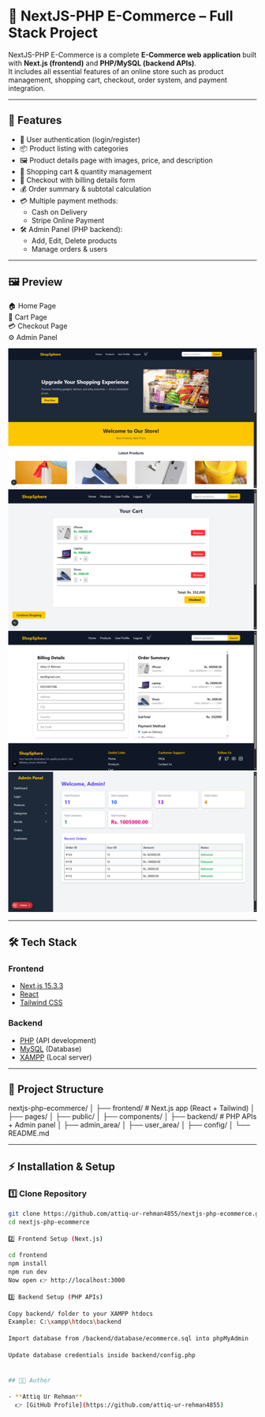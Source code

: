 # 🛒 NextJS-PHP E-Commerce – Full Stack Project

NextJS-PHP E-Commerce is a complete **E-Commerce web application** built with **Next.js (frontend)** and **PHP/MySQL (backend APIs)**.  
It includes all essential features of an online store such as product management, shopping cart, checkout, order system, and payment integration.

---

## 🚀 Features

- 🔑 User authentication (login/register)  
- 📦 Product listing with categories  
- 🖼 Product details page with images, price, and description  
- 🛒 Shopping cart & quantity management  
- 🧾 Checkout with billing details form  
- 💰 Order summary & subtotal calculation  
- 💳 Multiple payment methods:
  - Cash on Delivery
  - Stripe Online Payment  
- 🛠 Admin Panel (PHP backend):
  - Add, Edit, Delete products  
  - Manage orders & users  

---

## 🖼 Preview

🏠 Home Page  
🛒 Cart Page  
💳 Checkout Page  
⚙️ Admin Panel  

![Home Page](./screenshots/home.png)  
![Cart Page](./screenshots/cart.png)  
![Checkout Page](./screenshots/checkout.png)  
![Admin Panel](./screenshots/admin.png)  

---

## 🛠 Tech Stack

### Frontend
- [Next.js 15.3.3](https://nextjs.org/)  
- [React](https://react.dev/)  
- [Tailwind CSS](https://tailwindcss.com/)  

### Backend
- [PHP](https://www.php.net/) (API development)  
- [MySQL](https://www.mysql.com/) (Database)  
- [XAMPP](https://www.apachefriends.org/) (Local server)  

---

## 📂 Project Structure

nextjs-php-ecommerce/
│
├── frontend/ # Next.js app (React + Tailwind)
│ ├── pages/
│ ├── public/
│ ├── components/
│
├── backend/ # PHP APIs + Admin panel
│ ├── admin_area/
│ ├── user_area/
│ ├── config/
│
└── README.md

---

## ⚡ Installation & Setup

### 1️⃣ Clone Repository
```bash
git clone https://github.com/attiq-ur-rehman4855/nextjs-php-ecommerce.git
cd nextjs-php-ecommerce

2️⃣ Frontend Setup (Next.js)

cd frontend
npm install
npm run dev
Now open 👉 http://localhost:3000

3️⃣ Backend Setup (PHP APIs)

Copy backend/ folder to your XAMPP htdocs
Example: C:\xampp\htdocs\backend

Import database from /backend/database/ecommerce.sql into phpMyAdmin

Update database credentials inside backend/config.php


## 👨‍💻 Author  

- **Attiq Ur Rehman**  
  👉 [GitHub Profile](https://github.com/attiq-ur-rehman4855)
